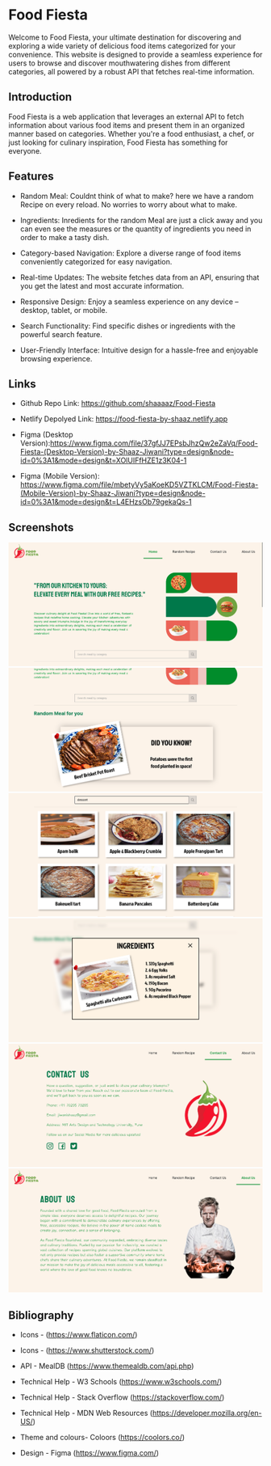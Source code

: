
# Food Fiesta

Welcome to Food Fiesta, your ultimate destination for discovering and exploring a wide variety of delicious food items categorized for your convenience. This website is designed to provide a seamless experience for users to browse and discover mouthwatering dishes from different categories, all powered by a robust API that fetches real-time information.

## Introduction

Food Fiesta is a web application that leverages an external API to fetch information about various food items and present them in an organized manner based on categories. Whether you're a food enthusiast, a chef, or just looking for culinary inspiration, Food Fiesta has something for everyone.

## Features

- Random Meal: Couldnt think of what to make? here we have a random Recipe on every reload. No worries to worry about what to make.

- Ingredients: Inredients for the random Meal are just a click away and you can even see the measures or the quantity of ingredients you need in order to make a tasty dish.

- Category-based Navigation: Explore a diverse range of food items conveniently categorized for easy navigation.

- Real-time Updates: The website fetches data from an API, ensuring that you get the latest and most accurate information.

- Responsive Design: Enjoy a seamless experience on any device – desktop, tablet, or mobile.

- Search Functionality: Find specific dishes or ingredients with the powerful search feature.

- User-Friendly Interface: Intuitive design for a hassle-free and enjoyable browsing experience.

## Links

- Github Repo Link: https://github.com/shaaaaz/Food-Fiesta

- Netlify Depolyed Link: https://food-fiesta-by-shaaz.netlify.app

- Figma (Desktop Version):https://www.figma.com/file/37gfJJ7EPsbJhzQw2eZaVq/Food-Fiesta-(Desktop-Version)-by-Shaaz-Jiwani?type=design&node-id=0%3A1&mode=design&t=XOlUIFfHZE1z3K04-1

- Figma (Mobile Version): https://www.figma.com/file/mbetyVy5aKoeKD5VZTKLCM/Food-Fiesta-(Mobile-Version)-by-Shaaz-Jiwani?type=design&node-id=0%3A1&mode=design&t=L4EHzsOb79gekaQs-1

## Screenshots

![Alt text](./Images/Screenshots/image.png)
![Alt text](./Images/Screenshots/image-1.png)
![Alt text](./Images/Screenshots/image-2.png)
![Alt text](./Images/Screenshots/image-3.png)
![Alt text](./Images/Screenshots/image-4.png)
![Alt text](./Images/Screenshots/image-5.png)

## Bibliography

- Icons - (https://www.flaticon.com/)

- Icons - (https://www.shutterstock.com/)

- API - MealDB (https://www.themealdb.com/api.php)

- Technical Help - W3 Schools (https://www.w3schools.com/)

- Technical Help - Stack Overflow (https://stackoverflow.com/)

- Technical Help - MDN Web Resources (https://developer.mozilla.org/en-US/)

- Theme and colours- Coloors (https://coolors.co/)

- Design - Figma (https://www.figma.com/)

